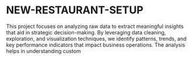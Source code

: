 # NEW-RESTAURANT-SETUP
This project focuses on analyzing raw data to extract meaningful insights that aid  in strategic decision-making. By leveraging data cleaning, exploration, and visualization techniques,  we identify patterns, trends, and key performance indicators that impact business operations. The  analysis helps in understanding custom
